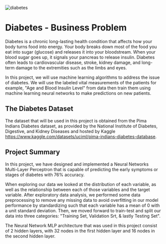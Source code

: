 ![diabetes](https://user-images.githubusercontent.com/85582924/207213511-34e43523-5974-4e78-8a47-bc37ad321eae.jpg)

# Diabetes - Business Problem

Diabetes is a chronic long-lasting health condition that affects how your body turns food into energy. Your body breaks down most of the food you eat into sugar (glucose) and releases it into your bloodstream. When your blood sugar goes up, it signals your pancreas to release insulin. Diabetes often leads to cardiovascular disease, stroke, kidney damage, and long-term damage to the extremities such as the limbs and eyes.

In this project, we will use machine learning algorithms to address the issue of diabetes. We will use the labeled vital measurements of the patients for example, "Age and Blood Insulin Level" from data then train them using machine learning neural networks to make predictions on new patients.

## The Diabetes Dataset

The dataset that will be used in this project is obtained from the Pima Indians Diabetes dataset, as provided by the National Institute of Diabetes, Digestive, and Kidney Diseases and hosted by Kaggle https://www.kaggle.com/datasets/uciml/pima-indians-diabetes-database.

## Project Summary

In this project, we have designed and implemented a Neural Networks Multi-Layer Perceptron that is capable of predicting the early symptoms or stages of diabetes with 76% accuracy.

When exploring our data we looked at the distribution of each variable, as well as the relationship between each of those variables and the target variable. After exploratory data analysis, we performed some data preprocessing to remove any missing data to avoid overfitting in our model performance by standardizing such that each variable has a mean of 0 with a unit standard deviation. Then, we moved forward to train-test and split our data into three categories: "Training Set, Validation Srt, & lastly Testing Set". 



The Neural Network MLP architecture that was used in this project consist of 2 hidden layers, with 32 nodes in the first hidden layer and 16 nodes in the second hidden layer. 